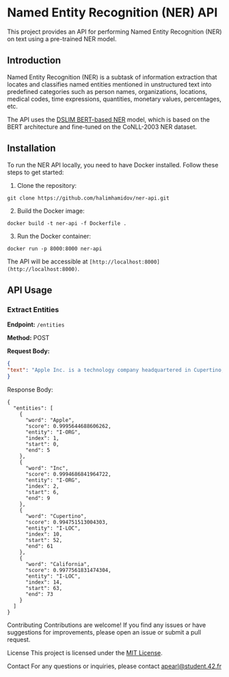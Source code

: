 # Named Entity Recognition (NER) API

This project provides an API for performing Named Entity Recognition (NER) on text using a pre-trained NER model.

## Introduction

Named Entity Recognition (NER) is a subtask of information extraction that locates and classifies named entities mentioned in unstructured text into predefined categories such as person names, organizations, locations, medical codes, time expressions, quantities, monetary values, percentages, etc.

The API uses the [DSLIM BERT-based NER](https://huggingface.co/dslim/bert-base-NER) model, which is based on the BERT architecture and fine-tuned on the CoNLL-2003 NER dataset.

## Installation

To run the NER API locally, you need to have Docker installed. Follow these steps to get started:

1. Clone the repository:

`git clone https://github.com/halimhamidov/ner-api.git`

2. Build the Docker image:

```docker build -t ner-api -f Dockerfile .```

3. Run the Docker container:

```docker run -p 8000:8000 ner-api```

The API will be accessible at 
```[http://localhost:8000](http://localhost:8000)```.

## API Usage

### Extract Entities

**Endpoint:** `/entities`

**Method:** POST

**Request Body:**

```json
{
"text": "Apple Inc. is a technology company headquartered in Cupertino, California."
}
```
Response Body:

```
{
  "entities": [
    {
      "word": "Apple",
      "score": 0.9995644688606262,
      "entity": "I-ORG",
      "index": 1,
      "start": 0,
      "end": 5
    },
    {
      "word": "Inc",
      "score": 0.9994686841964722,
      "entity": "I-ORG",
      "index": 2,
      "start": 6,
      "end": 9
    },
    {
      "word": "Cupertino",
      "score": 0.994751513004303,
      "entity": "I-LOC",
      "index": 10,
      "start": 52,
      "end": 61
    },
    {
      "word": "California",
      "score": 0.9977561831474304,
      "entity": "I-LOC",
      "index": 14,
      "start": 63,
      "end": 73
    }
  ]
}
```
Contributing
Contributions are welcome! If you find any issues or have suggestions for improvements, please open an issue or submit a pull request.

License
This project is licensed under the [MIT License](LICENSE).

Contact
For any questions or inquiries, please contact apearl@student.42.fr


